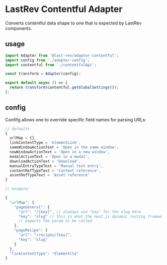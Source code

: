 # LastRev Contentful Adapter

Converts contentful data shape to one that is expected by LastRev components.

## usage

```javascript
import Adapter from '@last-rev/adapter-contentful';
import config from './adapter-config';
import contentful from './contentfulApi';

const transform = Adapter(config);

export default async () => {
  return transform(contentful.getGlobalSettings());
};
```

## config

Confifg allows one to override specific field names for parsing URLs:

```javascript
// defaults
{
  urlMap = {},
  linkContentType = 'elementLink',
  sameWindowActionText = 'Open in the same window',
  newWindowActionText = 'Open in a new window',
  modalActionText = 'Open in a modal',
  downloadActionText = 'Download',
  manualEntryTypeText = 'Manual text entry',
  contentRefTypeText = 'Content reference',
  assetRefTypeText = 'Asset reference'
}

// example:

{
  "urlMap": {
    "pageGeneral": {
      "url": "/[key]", // alweays use "key" for the slug here
      "key": "slug" // this is what the next.js dynamic routing framework
      // expects the param to be called
    },
    "pageRecipe": {
      "url": "/recipes/[key]",
      "key": "slug"
    }
  },
  "linkContentType": "ElementCta"
}
```
